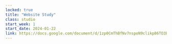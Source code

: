 ```yaml
---
locked: true
title: "Website Study"
class: studio
start_week: 1
start_date: 2024-01-22
link: https://docs.google.com/document/d/1zp0CmThBfNv7nspoN9clikp86TO3blp8oSBTKPjJ4Jg/edit?usp=drive_link
---
```

